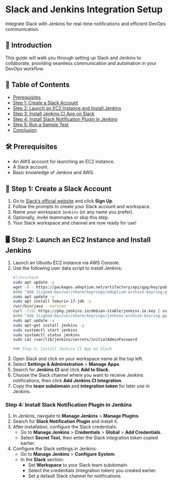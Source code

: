 # Slack and Jenkins Integration Setup

Integrate Slack with Jenkins for real-time notifications and efficient DevOps communication.

## 🚀 Introduction
This guide will walk you through setting up Slack and Jenkins to collaborate, providing seamless communication and automation in your DevOps workflow.

## 📑 Table of Contents
- [Prerequisites](#prerequisites)
- [Step 1: Create a Slack Account](#step-1-create-a-slack-account)
- [Step 2: Launch an EC2 Instance and Install Jenkins](#step-2-launch-an-ec2-instance-and-install-jenkins)
- [Step 3: Install Jenkins CI App on Slack](#step-3-install-jenkins-ci-app-on-slack)
- [Step 4: Install Slack Notification Plugin in Jenkins](#step-4-install-slack-notification-plugin-in-jenkins)
- [Step 5: Run a Sample Test](#step-5-run-a-sample-test)
- [Conclusion](#conclusion)

## 🛠️ Prerequisites
- An AWS account for launching an EC2 instance.
- A Slack account.
- Basic knowledge of Jenkins and AWS.

## 📝 Step 1: Create a Slack Account

1. Go to [Slack’s official website](https://slack.com) and click **Sign Up**.
2. Follow the prompts to create your Slack account and workspace.
3. Name your workspace `Jenkins` (or any name you prefer).
4. Optionally, invite teammates or skip this step.
5. Your Slack workspace and channel are now ready for use!

## 🖥️ Step 2: Launch an EC2 Instance and Install Jenkins

1. Launch an Ubuntu EC2 instance via AWS Console.
2. Use the following user data script to install Jenkins:
   ```bash
   #!/bin/bash
   sudo apt update -y
   wget -O - https://packages.adoptium.net/artifactory/api/gpg/key/public | sudo tee /usr/share/keyrings/adoptium-archive-keyring.gpg > /dev/null
   echo "deb [signed-by=/usr/share/keyrings/adoptium-archive-keyring.gpg] https://packages.adoptium.net/artifactory/deb $(awk -F= '/^VERSION_CODENAME/{print$2}' /etc/os-release) main" | sudo tee /etc/apt/sources.list.d/adoptium.list
   sudo apt update -y
   sudo apt install temurin-17-jdk -y
   /usr/bin/java --version
   curl -fsSL https://pkg.jenkins.io/debian-stable/jenkins.io.key | sudo gpg --dearmor -o /usr/share/keyrings/jenkins-archive-keyring.gpg
   echo "deb [signed-by=/usr/share/keyrings/jenkins-archive-keyring.gpg] https://pkg.jenkins.io/debian-stable binary/" | sudo tee /etc/apt/sources.list.d/jenkins.list
   sudo apt update -y
   sudo apt-get install jenkins -y
   sudo systemctl start jenkins
   sudo systemctl status jenkins
   sudo cat /var/lib/jenkins/secrets/initialAdminPassword

   ### Step 3: Install Jenkins CI App on Slack
1. Open Slack and click on your workspace name at the top left.
2. Select **Settings & Administration** > **Manage Apps**.
3. Search for **Jenkins CI** and click **Add to Slack**.
4. Choose the Slack channel where you want to receive Jenkins notifications, then click **Add Jenkins CI Integration**.
5. Copy the **team subdomain** and **integration token** for later use in Jenkins.



### Step 4: Install Slack Notification Plugin in Jenkins
1. In Jenkins, navigate to **Manage Jenkins** > **Manage Plugins**.
2. Search for **Slack Notification Plugin** and install it.
3. After installation, configure the Slack credentials:
   - Go to **Manage Jenkins** > **Credentials** > **Global** > **Add Credentials**.
   - Select **Secret Text**, then enter the Slack integration token copied earlier.
4. Configure the Slack settings in Jenkins:
   - Go to **Manage Jenkins** > **Configure System**.
   - In the **Slack** section:
     - Set **Workspace** to your Slack team subdomain.
     - Select the credentials (integration token) you created earlier.
     - Set a default Slack channel for notifications.

